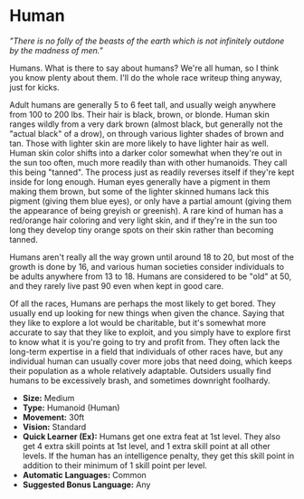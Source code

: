 # Human
_"There is no folly of the beasts of the earth which is not infinitely outdone by the madness of men."_

Humans. What is there to say about humans? We're all human, so I think you know plenty about them. I'll do the whole race writeup thing anyway, just for kicks.

Adult humans are generally 5 to 6 feet tall, and usually weigh anywhere from 100 to 200 lbs. Their hair is black, brown, or blonde. Human skin ranges wildly from a very dark brown (almost black, but generally not the "actual black" of a drow), on through various lighter shades of brown and tan. Those with lighter skin are more likely to have lighter hair as well. Human skin color shifts into a darker color somewhat when they're out in the sun too often, much more readily than with other humanoids. They call this being "tanned". The process just as readily reverses itself if they're kept inside for long enough. Human eyes generally have a pigment in them making them brown, but some of the lighter skinned humans lack this pigment (giving them blue eyes), or only have a partial amount (giving them the appearance of being greyish or greenish). A rare kind of human has a red/orange hair coloring and very light skin, and if they're in the sun too long they develop tiny orange spots on their skin rather than becoming tanned.

Humans aren't really all the way grown until around 18 to 20, but most of the growth is done by 16, and various human societies consider individuals to be adults anywhere from 13 to 18. Humans are considered to be "old" at 50, and they rarely live past 90 even when kept in good care.

Of all the races, Humans are perhaps the most likely to get bored. They usually end up looking for new things when given the chance. Saying that they like to explore a lot would be charitable, but it's somewhat more accurate to say that they like to exploit, and you simply have to explore first to know what it is you're going to try and profit from. They often lack the long-term expertise in a field that individuals of other races have, but any individual human can usually cover more jobs that need doing, which keeps their population as a whole relatively adaptable. Outsiders usually find humans to be excessively brash, and sometimes downright foolhardy.

* __Size:__ Medium
* __Type:__ Humanoid (Human)
* __Movement:__ 30ft
* __Vision:__ Standard
* __Quick Learner (Ex):__ Humans get one extra feat at 1st level. They also get 4 extra skill points at 1st level, and 1 extra skill point at all other levels. If the human has an intelligence penalty, they get this skill point in addition to their minimum of 1 skill point per level.
* __Automatic Languages:__ Common
* __Suggested Bonus Language:__ Any
